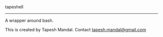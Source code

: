 tapeshell
***********

A wrapper around bash.

This is created by Tapesh Mandal. Contact <tapesh.mandal@gmail.com>
